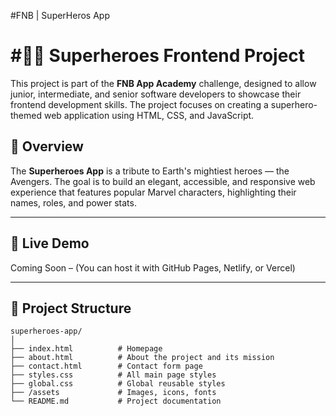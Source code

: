 #FNB | SuperHeros App
# #🦸‍♂️ Superheroes Frontend Project

This project is part of the **FNB App Academy** challenge, designed to allow junior, intermediate, and senior software developers to showcase their frontend development skills. The project focuses on creating a superhero-themed web application using HTML, CSS, and JavaScript.

## 📌 Overview

The **Superheroes App** is a tribute to Earth's mightiest heroes — the Avengers. The goal is to build an elegant, accessible, and responsive web experience that features popular Marvel characters, highlighting their names, roles, and power stats.

---

## 🚀 Live Demo

Coming Soon – (You can host it with GitHub Pages, Netlify, or Vercel)

---

## 📁 Project Structure

```plaintext
superheroes-app/
│
├── index.html          # Homepage
├── about.html          # About the project and its mission
├── contact.html        # Contact form page
├── styles.css          # All main page styles
├── global.css          # Global reusable styles
├── /assets             # Images, icons, fonts
└── README.md           # Project documentation
